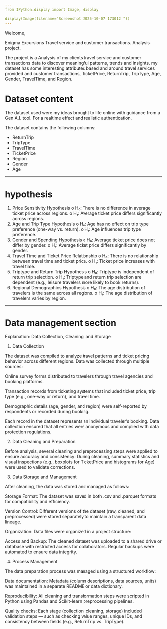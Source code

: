 ```yaml
---
from IPython.display import Image, display

display(Image(filename="Screenshot 2025-10-07 173012 "))
---
```


Welcome,

Enigma Excursions Travel service and customer transactions. Analysis project.

The project is a Analysis of my clients travel service and customer transactions data to discover meaningful patterns, trends and insights.  my dataset has some interesting attributes based and around travel services provided and customer transactions, TicketPrice, ReturnTrip, TripType, Age, Gender, TravelTime, and Region.

# **Dataset content**
The dataset used were my ideas brought to life online with guidance from a Gen A.I. tool. For a realtime effect and realistic authentication.

The dataset contains the following columns:

* ReturnTrip
* TripType
* TravelTime
* TicketPrice
* Region
* Gender
* Age

---


















# **hypothesis**

1.	Price Sensitivity Hypothesis
o	H₀: There is no difference in average ticket price across regions.
o	H₁: Average ticket price differs significantly across regions.
2.	Age and Trip Type Hypothesis
o	H₀: Age has no effect on trip type preference (one-way vs. return).
o	H₁: Age influences trip type preference.
3.	Gender and Spending Hypothesis
o	H₀: Average ticket price does not differ by gender.
o	H₁: Average ticket price differs significantly by gender.
4.	Travel Time and Ticket Price Relationship
o	H₀: There is no relationship between travel time and ticket price.
o	H₁: Ticket price increases with travel time.
5.	Triptype and Return Trip Hypothesis
o	H₀: Triptype is independent of return trip selection.
o	H₁: Triptype and return trip selection are dependent (e.g., leisure travelers more likely to book returns).
6.	Regional Demographics Hypothesis
o	H₀: The age distribution of travelers is the same across all regions.
o	H₁: The age distribution of travelers varies by region.

---
# **Data management section**

Explanation: Data Collection, Cleaning, and Storage
1. Data Collection

The dataset was compiled to analyze travel patterns and ticket pricing behavior across different regions.
Data was collected through multiple sources:

Online survey forms distributed to travelers through travel agencies and booking platforms.

Transaction records from ticketing systems that included ticket price, trip type (e.g., one-way or return), and travel time.

Demographic details (age, gender, and region) were self-reported by respondents or recorded during booking.

Each record in the dataset represents an individual traveler’s booking. Data collection ensured that all entries were anonymous and complied with data protection regulations.

2. Data Cleaning and Preparation

Before analysis, several cleaning and preprocessing steps were applied to ensure accuracy and consistency:
During cleaning, summary statistics and visual inspections (e.g., boxplots for TicketPrice and histograms for Age) were used to validate corrections.

3. Data Storage and Management

After cleaning, the data was stored and managed as follows:

Storage Format:
The dataset was saved in both .csv and .parquet formats for compatibility and efficiency.

Version Control:
Different versions of the dataset (raw, cleaned, and preprocessed) were stored separately to maintain a transparent data lineage.

Organization:
Data files were organized in a project structure:


Access and Backup:
The cleaned dataset was uploaded to a shared drive or database with restricted access for collaborators. Regular backups were automated to ensure data integrity.

4. Process Management

The data preparation process was managed using a structured workflow:

Data documentation: Metadata (column descriptions, data sources, units) was maintained in a separate README or data dictionary.

Reproducibility: All cleaning and transformation steps were scripted in Python using Pandas and Scikit-learn preprocessing pipelines.

Quality checks: Each stage (collection, cleaning, storage) included validation steps — such as checking value ranges, unique IDs, and consistency between fields (e.g., ReturnTrip vs. TripType).